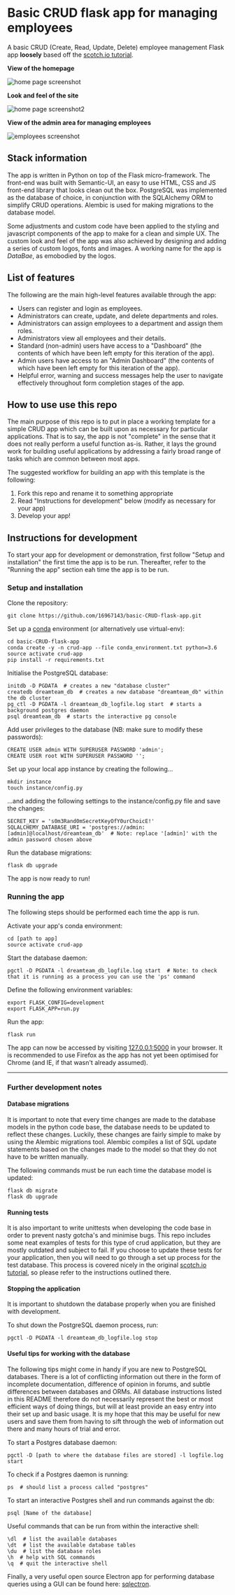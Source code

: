 # Basic CRUD flask app for managing employees
A basic CRUD (Create, Read, Update, Delete) employee management Flask app **loosely** based off the [scotch.io tutorial]( https://scotch.io/tutorials/build-a-crud-web-app-with-python-and-flask-part-one).

**View of the homepage**

![home page screenshot](screenshots/home-page-screenshot.png)

**Look and feel of the site**

![home page screenshot2](screenshots/home-page-screenshot2.png)

**View of the admin area for managing employees**

![employees screenshot](screenshots/employees-screenshot.png)

## Stack information
The app is written in Python on top of the Flask micro-framework. The front-end was built with Semantic-UI, an easy to use HTML, CSS and JS front-end library that looks clean out the box.
PostgreSQL was implemented as the database of choice, in conjunction with the SQLAlchemy ORM to simplify CRUD operations. Alembic is used for making migrations to the database model.

Some adjustments and custom code have been applied to the styling and javascript components of the app to make for a clean and simple UX. The custom look and feel of the app was also 
achieved by designing and adding a series of custom logos, fonts and images. A working name for the app is *DataBae*, as emobodied by the logos. 

## List of features
The following are the main high-level features available through the app:

* Users can register and login as employees.
* Administrators can create, update, and delete departments and roles.
* Administrators can assign employees to a department and assign them roles.
* Administrators view all employees and their details.
* Standard (non-admin) users have access to a "Dashboard" (the contents of which have been left empty for this iteration of the app).
* Admin users have access to an "Admin Dashboard" (the contents of which have been left empty for this iteration of the app).
* Helpful error, warning and success messages help the user to navigate effectively throughout form completion stages of the app.

## How to use use this repo
The main purpose of this repo is to put in place a working template for a simple CRUD app which can be built upon as necessary for particular applications.
That is to say, the app is not "complete" in the sense that it does not really perform a useful function as-is. Rather, it lays the ground work for building useful 
applications by addressing a fairly broad range of tasks which are common between most apps. 

The suggested workflow for building an app with this template is the following:
1. Fork this repo and rename it to something appropriate
1. Read "Instructions for development" below (modify as necessary for your app)
1. Develop your app!

## Instructions for development
To start your app for development or demonstration, first follow "Setup and installation" the first time the app is to be run. Thereafter, refer to the "Running the app" section eah time the app
is to be run.

### Setup and installation
Clone the repository:

    git clone https://github.com/16967143/basic-CRUD-flask-app.git
    
Set up a [conda](https://conda.io/miniconda.html) environment (or alternatively use virtual-env):

    cd basic-CRUD-flask-app
    conda create -y -n crud-app --file conda_environment.txt python=3.6
    source activate crud-app
    pip install -r requirements.txt
    
Initialise the PostgreSQL database:
    
    initdb -D PGDATA  # creates a new "database cluster"
    createdb dreamteam_db  # creates a new database "dreamteam_db" within the db cluster
    pg_ctl -D PGDATA -l dreamteam_db_logfile.log start  # starts a background postgres daemon
    psql dreamteam_db  # starts the interactive pg console
    
Add user privileges to the database (NB: make sure to modify these passwords):
    
    CREATE USER admin WITH SUPERUSER PASSWORD 'admin';
    CREATE USER root WITH SUPERUSER PASSWORD '';
    
Set up your local app instance by creating the following...

    mkdir instance
    touch instance/config.py
    
...and adding the following settings to the instance/config.py file and save the changes:

    SECRET_KEY = 's0m3Rand0mSecretKeyOfY0urChoicE!'
    SQLALCHEMY_DATABASE_URI = 'postgres://admin:[admin]@localhost/dreamteam_db'  # Note: replace '[admin]' with the admin password chosen above
    
Run the database migrations:

    flask db upgrade
        
The app is now ready to run! 
    
### Running the app
The following steps should be performed each time the app is run.

Activate your app's conda environment:

    cd [path to app]
    source activate crud-app
    
Start the database daemon:

    pgctl -D PGDATA -l dreamteam_db_logfile.log start  # Note: to check that it is running as a process you can use the 'ps' command

Define the following environment variables:

    export FLASK_CONFIG=development
    export FLASK_APP=run.py
    
Run the app:

    flask run
    
The app can now be accessed by visiting [127.0.0.1:5000](http://127.0.0.1:5000/) in your browser. It is recommended to use Firefox
as the app has not yet been optimised for Chrome (and IE, if that wasn't already assumed). 

<hr>

### Further development notes

#### Database migrations
It is important to note that every time changes are made to the database models in the python code base, the database needs 
to be updated to reflect these changes. Luckily, these changes are fairly simple to make by using the Alembic migrations
tool. Alembic compiles a list of SQL update statements based on the changes made to the model so that they do not have to
be written manually.

The following commands must be run each time the database model is updated:

    flask db migrate
    flask db upgrade
    
#### Running tests
It is also important to write unittests when developing the code base in order to prevent nasty gotcha's and minimise bugs.
This repo includes some neat examples of tests for this type of crud application, but they are mostly outdated and subject 
to fail. If you choose to update these tests for your application, then you will need to go through a set up process 
for the test database. This process is covered nicely in the original 
[scotch.io tutorial]( https://scotch.io/tutorials/build-a-crud-web-app-with-python-and-flask-part-one), so please refer 
to the instructions outlined there.

#### Stopping the application
It is important to shutdown the database properly when you are finished with development. 

To shut down the PostgreSQL daemon process, run:

    pgctl -D PGDATA -l dreamteam_db_logfile.log stop
    
#### Useful tips for working with the database
The following tips might come in handy if you are new to PostgreSQL databases. There is a lot of conflicting information 
out there in the form of incomplete documentation, difference of opinion in forums, and subtle differences between databases
and ORMs. All database instructions listed in this README therefore do not necessarily represent the best or most efficient
ways of doing things, but will at least provide an easy entry into their set up and basic usage. It is my hope that this
may be useful for new users and save them from having to sift through the web of information out there and many hours of 
trial and error.

To start a Postgres database daemon:

    pgctl -D [path to where the database files are stored] -l logfile.log start
    
To check if a Postgres daemon is running:
    
    ps  # should list a process called "postgres"
    
To start an interactive Postgres shell and run commands against the db:

    psql [Name of the database]
    
Useful commands that can be run from within the interactive shell:

    \dl  # list the available databases
    \dt  # list the available database tables
    \du  # list the database roles
    \h  # help with SQL commands
    \q  # quit the interactive shell
    
Finally, a very useful open source Electron app for performing database queries using a GUI can be found here:
[sqlectron](https://sqlectron.github.io/).
